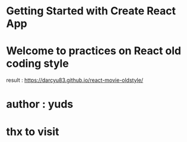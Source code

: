 # Getting Started with Create React App

# Welcome to practices on React old coding style

result : https://darcyu83.github.io/react-movie-oldstyle/

# author : yuds

# thx to visit
